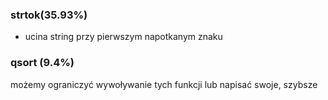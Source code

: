 ### strtok(35.93%)
 - ucina string przy pierwszym napotkanym znaku
### qsort (9.4%)

możemy ograniczyć wywoływanie tych funkcji lub napisać swoje, szybsze